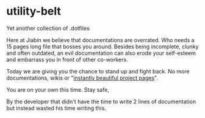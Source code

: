 # utility-belt

Yet another collection of .dotfiles

Here at Jiabin we believe that documentations are overrated. Who needs a 15 pages long file that bosses you around. Besides being incomplete, clunky and often outdated, an evil documentation can also erode your self-esteem and embarrass you in front of other co-workers.

Today we are giving you the chance to stand up and fight back. No more documentations, wikis or "[instantly beautiful project pages](https://github.com/blog/1081-instantly-beautiful-project-pages)".

You are on your own this time. Stay safe,

By the developer that didn't have the time to write 2 lines of documentation but instead wasted his time writing this.